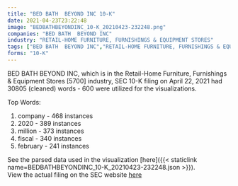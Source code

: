 ```yaml
---
title: "BED BATH  BEYOND INC 10-K"
date: 2021-04-23T23:22:48
image: "BEDBATHBEYONDINC_10-K_20210423-232248.png"
companies: "BED BATH  BEYOND INC"
industry: "RETAIL-HOME FURNITURE, FURNISHINGS & EQUIPMENT STORES"
tags: ["BED BATH  BEYOND INC","RETAIL-HOME FURNITURE, FURNISHINGS & EQUIPMENT STORES","04-22-2021","10-K"]
forms: "10-K"
---
```

BED BATH  BEYOND INC, which is in the Retail-Home Furniture, Furnishings & Equipment Stores [5700] industry, SEC 10-K filing on April 22, 2021 had 30805 (cleaned) words - 600 were utilized for the visualizations.

Top Words:
1. company - 468 instances
2. 2020 - 389 instances
3. million - 373 instances
4. fiscal - 340 instances
5. february - 241 instances


See the parsed data used in the visualization [here]({{< staticlink name=BEDBATHBEYONDINC_10-K_20210423-232248.json >}}).  
View the actual filing on the SEC website [here](https://www.sec.gov/Archives/edgar/data/886158/0000886158-21-000015.txt)
